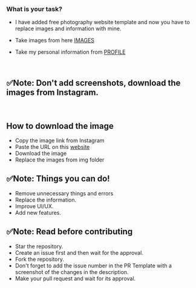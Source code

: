 ### What is your task?

- I have added free photography website template and now you have to replace images and information with mine.

- Take images from here [IMAGES](https://github.com/iAmAshuSahoo/My-Gallery-4u/tree/master/my%20image)

- Take my personal information from [PROFILE](https://www.linkedin.com/in/iamashusahoo/)

<br>

## ✅Note: Don't add screenshots, download the images from Instagram.
<br>

## How to download the image

- Copy the image link from Instagram
- Paste the URL on this [website](https://en.savefrom.net/7/download-from-instagram)
- Download the image
- Replace the images from img folder

## ✅Note: Things you can do!

- Remove unnecessary things and errors
- Replace the information.
- Improve UI/UX.
- Add new features.

## ✅Note: Read before contributing

- Star the repository.
- Create an issue first and then wait for the approval.
- Fork the repository.
- Don't forget to add the issue number in the PR Template with a screenshot of the changes in the description.
- Make your pull request and wait for its approval.


